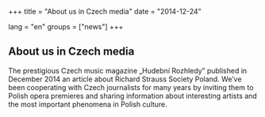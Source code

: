 +++
title = "About us in Czech media"
date = "2014-12-24"

lang = "en"
groups = ["news"]
+++

## About us in Czech media

The prestigious Czech music magazine „Hudební Rozhledy” published in December 2014 an article about Richard Strauss Society Poland. We’ve been cooperating with Czech journalists for many years by inviting them to Polish opera premieres and sharing information about interesting artists and the most important phenomena in Polish culture. 
